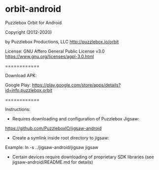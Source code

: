 orbit-android
============


Puzzlebox Orbit for Android


Copyright (2012-2020)

by Puzzlebox Productions, LLC
http://puzzlebox.io/orbit


License: GNU Affero General Public License v3.0
https://www.gnu.org/licenses/agpl-3.0.html


============

Download APK:

Google Play: https://play.google.com/store/apps/details?id=info.puzzlebox.orbit


============

Instructions:

- Requires downloading and configuration of Puzzlebox Jigsaw:

https://github.com/PuzzleboxIO/jigsaw-android

- Create a symlink inside root directory to jigsaw:

Example: ln -s ../jigsaw-android/jigsaw jigsaw

- Certain devices require downloading of proprietary SDK libraries
  (see jigsaw-android/README.md for details)
